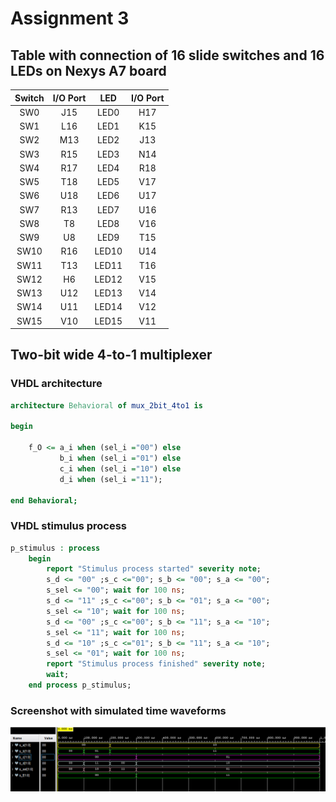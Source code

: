 # Assignment 3
## Table with connection of 16 slide switches and 16 LEDs on Nexys A7 board
| **Switch** | **I/O Port** | **LED** | **I/O Port** |
| :-: | :-: | :-: | :-: |
| SW0 | J15 | LED0 | H17 |
| SW1 | L16 | LED1 | K15 |
| SW2 | M13 | LED2 | J13 |
| SW3 | R15 | LED3 | N14 |
| SW4 | R17 | LED4 | R18 |
| SW5 | T18 | LED5 | V17 |
| SW6 | U18 | LED6 | U17 |
| SW7 | R13 | LED7 | U16 |
| SW8 | T8 | LED8 | V16 |
| SW9 | U8 | LED9 | T15 |
| SW10 | R16 | LED10 | U14 |
| SW11 | T13 | LED11 | T16 |
| SW12 | H6 | LED12 | V15 |
| SW13 | U12 | LED13 | V14 |
| SW14 | U11 | LED14 | V12 |
| SW15 | V10 | LED15 | V11 |
## Two-bit wide 4-to-1 multiplexer
### VHDL architecture
```vhdl
architecture Behavioral of mux_2bit_4to1 is

begin
    
    f_O <= a_i when (sel_i ="00") else
           b_i when (sel_i ="01") else
           c_i when (sel_i ="10") else
           d_i when (sel_i ="11");

end Behavioral;
```
### VHDL stimulus process
```vhdl
p_stimulus : process
    begin
        report "Stimulus process started" severity note;  
        s_d <= "00" ;s_c <="00"; s_b <= "00"; s_a <= "00";
        s_sel <= "00"; wait for 100 ns;  
        s_d <= "11" ;s_c <="00"; s_b <= "01"; s_a <= "00";
        s_sel <= "10"; wait for 100 ns;       
        s_d <= "00" ;s_c <="00"; s_b <= "11"; s_a <= "10";
        s_sel <= "11"; wait for 100 ns;    
        s_d <= "10" ;s_c <="01"; s_b <= "11"; s_a <= "10";
        s_sel <= "01"; wait for 100 ns;
        report "Stimulus process finished" severity note;
        wait;
    end process p_stimulus;
```
### Screenshot with simulated time waveforms
![](https://github.com/viliam-putz/Digital-electronics-1/blob/main/03-vivado_screen.png)
